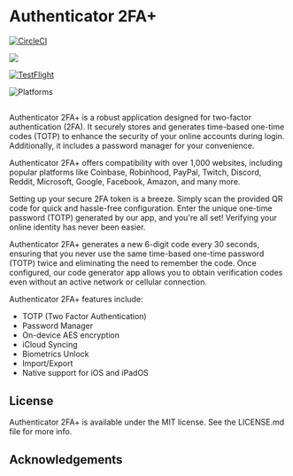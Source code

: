 # Authenticator 2FA+

[![CircleCI](https://dl.circleci.com/status-badge/img/gh/KelCodesStuff/Authenticator/tree/main.svg?style=shield)](https://dl.circleci.com/status-badge/redirect/gh/KelCodesStuff/Authenticator/tree/main)

<img src="https://img.shields.io/badge/Swift-5.9-orange.svg"/>

[![TestFlight](https://img.shields.io/badge/Join%20The%20TestFlight-blue)](https://testflight.apple.com/join/PDUIq4bp)

![Platforms](https://img.shields.io/badge/Platform%20Compatibility-iOS%2016+%20|%20iPadOS%2016+-red?logo=apple&?color=red)

##

Authenticator 2FA+ is a robust application designed for two-factor authentication (2FA). It securely stores and generates time-based one-time codes (TOTP) to enhance the security of your online accounts during login. Additionally, it includes a password manager for your convenience.

Authenticator 2FA+ offers compatibility with over 1,000 websites, including popular platforms like Coinbase, Robinhood, PayPal, Twitch, Discord, Reddit, Microsoft, Google, Facebook, Amazon, and many more.

Setting up your secure 2FA token is a breeze. Simply scan the provided QR code for quick and hassle-free configuration. Enter the unique one-time password (TOTP) generated by our app, and you're all set! Verifying your online identity has never been easier.

Authenticator 2FA+ generates a new 6-digit code every 30 seconds, ensuring that you never use the same time-based one-time password (TOTP) twice and eliminating the need to remember the code. Once configured, our code generator app allows you to obtain verification codes even without an active network or cellular connection.

Authenticator 2FA+ features include:

- TOTP (Two Factor Authentication)
- Password Manager
- On-device AES encryption
- iCloud Syncing
- Biometrics Unlock
- Import/Export
- Native support for iOS and iPadOS

## License

Authenticator 2FA+ is available under the MIT license. See the LICENSE.md file for more info.

## Acknowledgements


